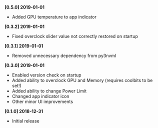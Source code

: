 **[0.5.0] 2019-01-01**
 - Added GPU temperature to app indicator

**[0.3.2] 2019-01-01**
 - Fixed overclock slider value not correctly restored on startup

**[0.3.1] 2019-01-01**
 - Removed unnecessary dependency from py3nvml
 
**[0.3.0] 2019-01-01**
 - Enabled version check on startup
 - Added ability to overclock GPU and Memory (requires coolbits to be set!)
 - Added ability to change Power Limit
 - Changed app indicator icon
 - Other minor UI improvements

**[0.1.0] 2018-12-31**
 - Initial release